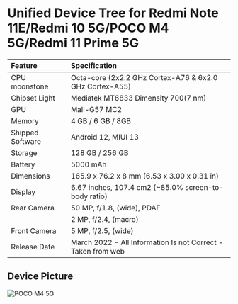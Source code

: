 #  Unified Device Tree for Redmi Note 11E/Redmi 10 5G/POCO M4 5G/Redmi 11 Prime 5G

| Feature                 | Specification                                                              |
| :---------------------- | :--------------------------------                                          |
| CPU moonstone | Octa-core (2x2.2 GHz Cortex-A76 & 6x2.0 GHz Cortex-A55)        
| Chipset Light   | Mediatek MT6833 Dimensity 700(7 nm)                                                         |
| GPU                     | Mali-G57 MC2                                                                |
| Memory                  |  4 GB / 6 GB / 8GB                                                         |
| Shipped Software        | Android 12, MIUI 13                                                        |
| Storage                 | 128 GB / 256 GB                                                             |
| Battery                 | 5000 mAh                                                                   |
| Dimensions              | 165.9 x 76.2 x 8 mm (6.53 x 3.00 x 0.31 in)                               |
| Display                 | 6.67 inches, 107.4 cm2 (~85.0% screen-to-body ratio)                       |
| Rear Camera             | 50 MP, f/1.8, (wide), PDAF                           |                                             |
|                         | 2 MP, f/2.4, (macro)                                                       |
| Front Camera            | 5 MP, f/2.5, (wide)                                        |
| Release Date            | March 2022 - All Information Is not Correct - Taken from web                                                              |
## Device Picture

![POCO M4 5G](https://i02.appmifile.com/34_operator_sg/21/07/2022/40acc04f63f5ad7936f6ae01a1eca3e5.png?f=webp "POCO M4 5G")
